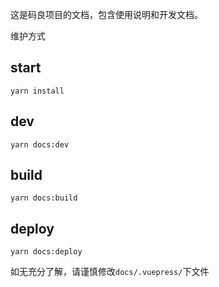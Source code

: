 这是码良项目的文档，包含使用说明和开发文档。

维护方式

## start 
```
yarn install
```
## dev 
```
yarn docs:dev
```

## build
```
yarn docs:build
```

## deploy
```
yarn docs:deploy
```

如无充分了解，请谨慎修改`docs/.vuepress/`下文件
